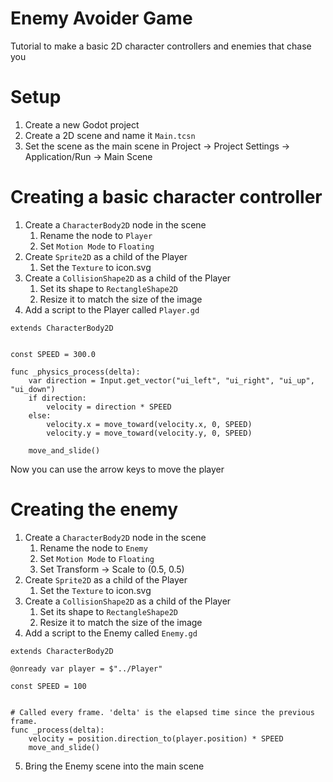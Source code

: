 # Enemy Avoider Game
Tutorial to make a basic 2D character controllers and enemies that chase you

# Setup
1. Create a new Godot project
2. Create a 2D scene and name it `Main.tcsn`
3. Set the scene as the main scene in Project -> Project Settings -> Application/Run -> Main Scene

# Creating a basic character controller
1. Create a `CharacterBody2D` node in the scene
    1. Rename the node to `Player`
    2. Set `Motion Mode` to `Floating`
2. Create `Sprite2D` as a child of the Player
    1. Set the `Texture` to icon.svg
3. Create a `CollisionShape2D` as a child of the Player
    1. Set its shape to `RectangleShape2D`
    2. Resize it to match the size of the image
4. Add a script to the Player called `Player.gd`
```
extends CharacterBody2D


const SPEED = 300.0

func _physics_process(delta):
	var direction = Input.get_vector("ui_left", "ui_right", "ui_up", "ui_down")
	if direction:
		velocity = direction * SPEED
	else:
		velocity.x = move_toward(velocity.x, 0, SPEED)
		velocity.y = move_toward(velocity.y, 0, SPEED)

	move_and_slide()
```

Now you can use the arrow keys to move the player

# Creating the enemy
1. Create a `CharacterBody2D` node in the scene
    1. Rename the node to `Enemy`
    2. Set `Motion Mode` to `Floating`
	3. Set Transform -> Scale to (0.5, 0.5)
2. Create `Sprite2D` as a child of the Player
    1. Set the `Texture` to icon.svg
3. Create a `CollisionShape2D` as a child of the Player
    1. Set its shape to `RectangleShape2D`
    2. Resize it to match the size of the image
4. Add a script to the Enemy called `Enemy.gd`
```
extends CharacterBody2D

@onready var player = $"../Player"

const SPEED = 100


# Called every frame. 'delta' is the elapsed time since the previous frame.
func _process(delta):
	velocity = position.direction_to(player.position) * SPEED
	move_and_slide()
```
5. Bring the Enemy scene into the main scene